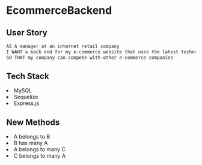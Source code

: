 # EcommerceBackend
## User Story
```md
AS A manager at an internet retail company
I WANT a back end for my e-commerce website that uses the latest technologies
SO THAT my company can compete with other e-commerce companies
```
## Tech Stack
<li>MySQL</li>
<li>Sequelize</li>
<li>Express.js</li>

## New Methods
<li>A belongs to B</li>
<li>B has many A</li>
<li>A belongs to many C</li>
<li>C belongs to many A</li>
